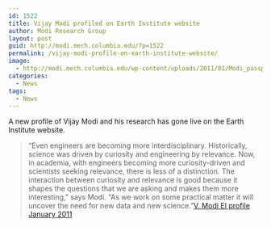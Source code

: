 ```yaml
---
id: 1522
title: Vijay Modi profiled on Earth Institute website
author: Modi Research Group
layout: post
guid: http://modi.mech.columbia.edu/?p=1522
permalink: /vijay-modi-profile-on-earth-institute-website/
image:
  - http://modi.mech.columbia.edu/wp-content/uploads/2011/01/Modi_passport_style_pic1_resized2.jpg
categories:
  - News
tags:
  - News
---
```

A new profile of Vijay Modi and his research has gone live on the Earth Institute website. 

> “Even engineers are becoming more interdisciplinary. Historically, science was driven by curiosity and engineering by relevance. Now, in academia, with engineers becoming more curiosity-driven and scientists seeking relevance, there is less of a distinction. The interaction between curiosity and relevance is good because it shapes the questions that we are asking and makes them more interesting,” says Modi. “As we work on some practical matter it will uncover the need for new data and new science.”[V. Modi EI profile January 2011][1]

 [1]: http://www.earth.columbia.edu/articles/view/2770